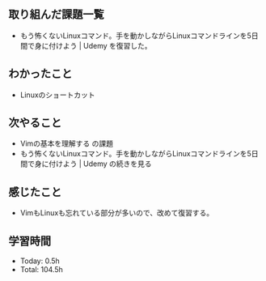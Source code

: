 ## 取り組んだ課題一覧
- もう怖くないLinuxコマンド。手を動かしながらLinuxコマンドラインを5日間で身に付けよう | Udemy を復習した。
## わかったこと
- Linuxのショートカット
## 次やること
- Vimの基本を理解する の課題
- もう怖くないLinuxコマンド。手を動かしながらLinuxコマンドラインを5日間で身に付けよう | Udemy の続きを見る 
## 感じたこと
- VimもLinuxも忘れている部分が多いので、改めて復習する。
## 学習時間
- Today: 0.5h
- Total: 104.5h

<!--```toggl
LIST
FROM 2024-01-21 TO 2024-01-21
INCLUDE PROJECTS "HappinessChain"
```-->
